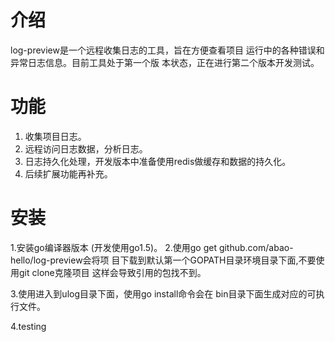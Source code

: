 # 介绍 
log-preview是一个远程收集日志的工具，旨在方便查看项目
运行中的各种错误和异常日志信息。目前工具处于第一个版
本状态，正在进行第二个版本开发测试。

# 功能
1. 收集项目日志。
2. 远程访问日志数据，分析日志。
3. 日志持久化处理，开发版本中准备使用redis做缓存和数据的持久化。
4. 后续扩展功能再补充。

# 安装
1.安装go编译器版本 (开发使用go1.5)。
2.使用go get github.com/abao-hello/log-preview会将项
目下载到默认第一个GOPATH目录环境目录下面,不要使用git clone克隆项目
这样会导致引用的包找不到。

3.使用进入到ulog目录下面，使用go install命令会在
  bin目录下面生成对应的可执行文件。
  
4.testing